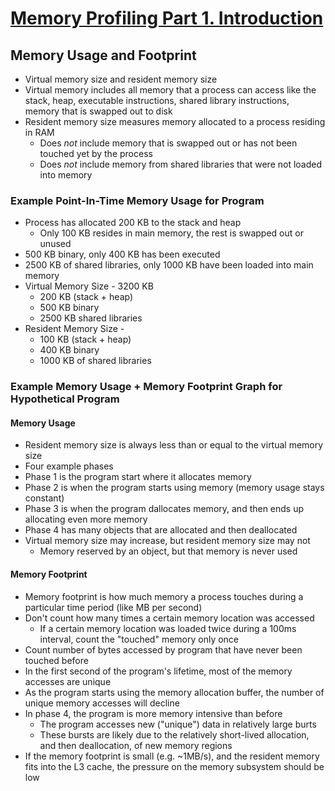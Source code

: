 # [Memory Profiling Part 1. Introduction](https://easyperf.net/blog/2024/02/12/Memory-Profiling-Part1)

## Memory Usage and Footprint

* Virtual memory size and resident memory size
* Virtual memory includes all memory that a process can access like the stack, heap, executable instructions, shared library instructions, memory that is swapped out to disk
* Resident memory size measures memory allocated to a process residing in RAM
  * Does _not_ include memory that is swapped out or has not been touched yet by the process
  * Does _not_ include memory from shared libraries that were not loaded into memory

### Example Point-In-Time Memory Usage for Program

* Process has allocated 200 KB to the stack and heap
  * Only 100 KB resides in main memory, the rest is swapped out or unused
* 500 KB binary, only 400 KB has been executed
* 2500 KB of shared libraries, only 1000 KB have been loaded into main memory
* Virtual Memory Size - 3200 KB
  * 200 KB (stack + heap)
  * 500 KB binary
  * 2500 KB shared libraries
* Resident Memory Size - 
  * 100 KB (stack + heap)
  * 400 KB binary
  * 1000 KB of shared libraries

### Example Memory Usage + Memory Footprint Graph for Hypothetical Program

#### Memory Usage

* Resident memory size is always less than or equal to the virtual memory size
* Four example phases
* Phase 1 is the program start where it allocates memory
* Phase 2 is when the program starts using memory (memory usage stays constant)
* Phase 3 is when the program dallocates memory, and then ends up allocating even more memory
* Phase 4 has many objects that are allocated and then deallocated
* Virtual memory size may increase, but resident memory size may not
  * Memory reserved by an object, but that memory is never used

#### Memory Footprint

* Memory footprint is how much memory a process touches during a particular time period (like MB per second)
* Don't count how many times a certain memory location was accessed
  * If a certain memory location was loaded twice during a 100ms interval, count the "touched" memory only once
* Count number of bytes accessed by program that have never been touched before
* In the first second of the program's lifetime, most of the memory accesses are unique
* As the program starts using the memory allocation buffer, the number of unique memory accesses will decline
* In phase 4, the program is more memory intensive than before
  * The program accesses new ("unique") data in relatively large burts
  * These bursts are likely due to the relatively short-lived allocation, and then deallocation, of new memory regions
* If the memory footprint is small (e.g. ~1MB/s), and the resident memory fits into the L3 cache, the pressure on the memory subsystem should be low
